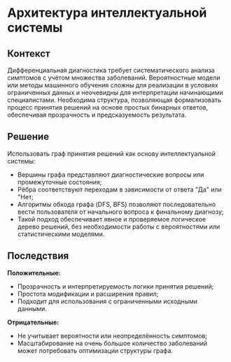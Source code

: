 # Архитектура интеллектуальной системы

## Контекст

Дифференциальная диагностика требует систематического анализа симптомов с учётом множества заболеваний. Вероятностные модели или методы машинного обучения сложны для реализации в условиях ограниченных данных и неочевидны для интерпретации начинающими специалистами.
Необходима структура, позволяющая формализовать процесс принятия решений на основе простых бинарных ответов, обеспечивая прозрачность и предсказуемость результата.

## Решение
Использовать граф принятия решений как основу интеллектуальной системы:
- Вершины графа представляют диагностические вопросы или промежуточные состояния;
- Рёбра соответствуют переходам в зависимости от ответа "Да" или "Нет;
- Алгоритмы обхода графа (DFS, BFS) позволяют последовательно вести пользователя от начального вопроса к финальному диагнозу;
- Такой подход обеспечивает явное и проверяемое логическое дерево решений, без необходимости работы с вероятностями или статистическими моделями.

## Последствия
**Положительные:**
- Прозрачность и интерпретируемость логики принятия решений;
- Простота модификации и расширения правил;
- Подходит для использования с ограниченными исходными данными.

**Отрицательные:**
- Не учитывает вероятности или неопределённость симптомов;
- Масштабирование на очень большое количество заболеваний может потребовать оптимизации структуры графа.